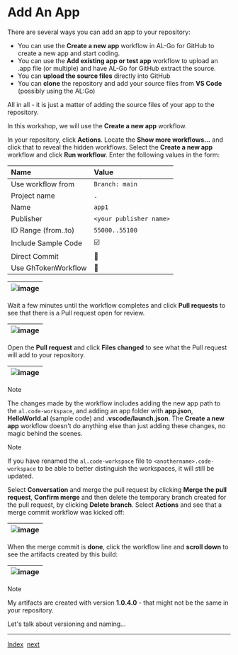 # Add An App
There are several ways you can add an app to your repository:
- You can use the **Create a new app** workflow in AL-Go for GitHub to create a new app and start coding.
- You can use the **Add existing app or test app** workflow to upload an .app file (or multiple) and have AL-Go for GitHub extract the source.
- You can **upload the source files** directly into GitHub
- You can **clone** the repository and add your source files from **VS Code** (possibly using the AL:Go)

All in all - it is just a matter of adding the source files of your app to the repository.

In this workshop, we will use the **Create a new app** workflow.

In your repository, click **Actions**. Locate the **Show more workflows...** and click that to reveal the hidden workflows. Select the **Create a new app** workflow and click **Run workflow**.
Enter the following values in the form:

| Name | Value |
| :-- | :-- |
| Use workflow from | `Branch: main` |
| Project name | `.` |
| Name | `app1` |
| Publisher | `<your publisher name>` |
| ID Range (from..to) | `55000..55100` |
| Include Sample Code | :ballot_box_with_check: |
| Direct Commit | :black_square_button: |
| Use GhTokenWorkflow | :black_square_button: |

| ![image](https://github.com/microsoft/AL-Go/assets/10775043/b556ae00-469c-4156-9b1b-925ee4632e4d) |
|-|

Wait a few minutes until the workflow completes and click **Pull requests** to see that there is a Pull request open for review.

| ![image](https://github.com/microsoft/AL-Go/assets/10775043/295d2d32-1101-4471-af30-9192e63c1a3d) |
|-|

Open the **Pull request** and click **Files changed** to see what the Pull request will add to your repository.

| ![image](https://github.com/microsoft/AL-Go/assets/10775043/79081ae2-2d98-41e0-9abd-25e5da4cfec8) |
|-|

> [!NOTE]
> The changes made by the workflow includes adding the new app path to the `al.code-workspace`, and adding an app folder with **app.json**, **HelloWorld.al** (sample code) and **.vscode/launch.json**.
The **Create a new app** workflow doesn't do anything else than just adding these changes, no magic behind the scenes.

> [!NOTE]
> If you have renamed the `al.code-workspace` file to `<anothername>.code-workspace` to be able to better distinguish the workspaces, it will still be updated.

Select **Conversation** and merge the pull request by clicking **Merge the pull request**, **Confirm merge** and then delete the temporary branch created for the pull request, by clicking **Delete branch**. Select **Actions** and see that a merge commit workflow was kicked off:

| ![image](https://github.com/microsoft/AL-Go/assets/10775043/80b1c400-7ce2-4511-a9e2-febb7da9f171) |
|-|

When the merge commit is **done**, click the workflow line and **scroll down** to see the artifacts created by this build:

| ![image](https://github.com/microsoft/AL-Go/assets/10775043/ba90341f-75f5-47f3-be7f-b00e49e4ba19) |
|-|

> [!NOTE]
> My artifacts are created with version **1.0.4.0** - that might not be the same in your repository.

Let's talk about versioning and naming...

---
[Index](Index.md)&nbsp;&nbsp;[next](Versioning.md)
